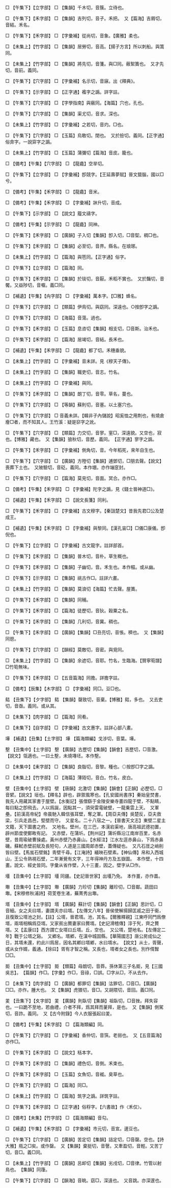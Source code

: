 <!-- { "loadSidebar": true } -->
□	【午集下】【立字部】	□	【集韻】千木切，音簇。立待也。

□	【午集下】【禾字部】	□	【集韻】吉列切，音孑。禾把。　又【篇海】吉屑切，音結。禾名。

□	【午集下】【禾字部】	□	【字彙補】從尚切，音象。【廣雅】柔也。

□	【未集上】【竹字部】	□	【集韻】居勞切，音高。【揚子方言】所以刺船。與篙同。

□	【未集上】【竹字部】	□	【集韻】將先切，音箋。與□同。蔽絮簀也。　又才先切，音前。義同。

□	【午集下】【穴字部】	□	【字彙補】名示切，音寐。出《釋典》。

□	【午集下】【示字部】	□	【正字通】襤字之譌。詳字註。

□	【午集下】【穴字部】	□	【字學指南】與竅同。【海篇】穴也，孔也。

□	【午集下】【穴字部】	□	【集韻】渠尤切，音求。深也。

□	【未集上】【竹字部】	□	【字彙補】之若切，音灼。□也。

□	【午集下】【穴字部】	□	【玉篇】烏敢切。閉也。　又於撿切。義同。【正字通】俗弇字。一說穽字之譌。

□	【未集上】【竹字部】	□	【玉篇】蒲彌切【篇海】音皮。籠也。

□	【備考】【午集】【穴字部】	□	【龍龕】空旱切。

□	【午集下】【立字部】	□	【字彙補】卽競字。【王延壽夢賦】晉文盬腦，國以□兮。

□	【備考】【午集】【禾字部】	□	【龍龕】音米。

□	【備考】【午集】【禾字部】	□	【字彙補】牀升切，音成。

□	【午集下】【示字部】	□	【說文】籀文禱字。

□	【備考】【午集】【示字部】	□	【龍龕】同神。

□	【午集下】【禾字部】	□	【廣韻】子入切【集韻】卽入切，□音堲。稠□也。

□	【午集下】【禾字部】	□	【集韻】必至切，音界。縣名。在琅琊。

□	【未集上】【竹字部】	□	【篇海】與竾同。【正字通】俗字。

□	【午集下】【立字部】	□	【篇海】同。

□	【午集下】【禾字部】	□	【集韻】於琰切，音厭。禾稻不實也。　又於豔切，音饜。又益陟切，音嚈。義□同。

□	【補遺】【午集】【禸字部】	□	【字彙補】萬本字。【□雅】蜂名。

□	【午集下】【穴字部】	□	【類篇】伊鳥切。與窈同。深遠也。○按卽字之譌。

□	【午集下】【穴字部】	□	【海篇】音蕩。過也。

□	【午集下】【禾字部】	□	【玉篇】息咨切【集韻】相支切，□音斯。治禾也。

□	【午集下】【禾字部】	□	【篇海】居竭切，音結。長禾也。

□	【補遺】【午集】【禾字部】	□	【龍龕】都了切。禾穗垂貌。

□	【未集上】【竹字部】	□	【字彙補】音未詳。見《穆天子傳》。

□	【未集上】【竹字部】	□	【集韻】職吏切，音志。竹名。

□	【未集上】【竹字部】	□	【字彙補】與同。

□	【午集下】【禾字部】	□	【集韻】朗丁切，音零。草名，蔓也。

□	【午集下】【穴字部】	□	【等韻】蘇則切，音塞。以土塞穴也。

□	【午集下】【穴字部】	□	音義未詳。【韓非子內儲說】昭奚恤之用荆也，有燒倉廥□者，而不知其人。王竹溪：疑是窌字之訛。

□	【午集下】【穴字部】	□	【類篇】力交切，音寥。窐□，深遠貌。又空也，寂也。【博雅】藏也。　又【集韻】狼秋切，音歷。義同。　【正字通】寥字之譌。

□	【午集下】【禾字部】	□	【字彙補】側角切，音。今年稻死，來年自生也。

□	【午集下】【穴字部】	□	【廣韻】方隥切【集韻】逋鄧切，□朋去聲。【說文】喪葬下土也。　又陂驗切，音砭。義同。本作堋。亦作塴窆封。

□	【午集下】【穴字部】	□	【篇海】莫見切，音面。冥合。亦作□。

□	【備考】【午集】【禾字部】	□	【字彙補】陀字之譌，見《錢士晉神道□》。

□	【補遺】【午集】【禾字部】	□	【說文長箋】同利。

□	【午集下】【禾字部】	□	【字彙補】古文穆字。【秦詛楚文】昔我先君□公及楚成王。

□	【補遺】【午集】【禾字部】	□	【字彙補】與黎同。【漢孔宙□】□儀□康儀。卽倪也。

□	【午集下】【立字部】	□	【字彙補】古文龍字。註詳部首。

□	【午集下】【禾字部】	□	【集韻】普木切，音朴。草生穊也。

□	【午集下】【禾字部】	□	【集韻】子幽切，音。禾生也。本作稵。或从幽。

□	【午集下】【示字部】	□	【集韻】祧古作□。註詳六畫。

□	【未集上】【竹字部】	□	【集韻】莫浪切【海篇】忙去聲。屋簀。

□	【午集下】【禾字部】	□	【集韻】同秿。

□	【午集下】【禾字部】	□	【篇海】徒歷切，音狄。穀粟之名。

□	【午集下】【禾字部】	□	【集韻】几利切，音冀。稠也。

□	【午集下】【禾字部】	□	【廣韻】【集韻】□丑亮切，音悵。穧也。　又【集韻】同鬯。

□	【午集下】【穴字部】	□	【韻經】莫敵切，音密。與覓同。

□	【未集上】【竹字部】	□	【集韻】余遮切，音耶。竹名，生臨海。【贊寧筍譜】□竹筍無味。

□	【午集下】【禾字部】	□	【五音篇海】同擔。詳擔字註。

□	【備考】【辰集】【木字部】	□	【字彙補】同□。豆□也。

夡	【丑集下】【夕字部】	夡	【集韻】罄致切，音棄。【博雅】夡，多也。　又去吏切，音亟。義同。或从其。

□	【未集下】【肉字部】	□	【篇海】同肴。

□	【未集下】【自字部】	□	【字彙補】古文惠字。註詳心部八畫。

墷	【補遺】【丑集】【土字部】	墷	【篇海類編】戈涉切，音葉。墷。

墼	【丑集中】【土字部】	墼	【廣韻】古歷切【集韻】【韻會】吉歷切，□音激。【說文】瓴適也。一曰土墼，未燒塼坯。本作墼。

□	【未集中】【耒字部】	□	【集韻】良脂切，音黎。種也。◎按卽□字之譌。

□	【未集上】【竹字部】	□	【海篇】薄陌切，音白。竹名，皮白。

壁	【丑集中】【土字部】	壁	【唐韻】北激切【集韻】【韻會】【正韻】必歷切，□音繴。【說文】垣也。【釋名】辟也，辟禦風寒也。【孔安國尚書序】秦始皇焚書，我先人用藏其家書于屋壁。【水衡記】張僧繇于金陵安樂寺畫四龍于壁，不點睛，每曰點之卽飛去。人以爲誕，因點其一，須臾雷電破壁，一龍乗雲上天。　又軍壘。【前漢高帝紀】帝晨馳入韓信張耳壁，奪之軍。【周亞夫傳】吳楚反，亞夫救梁，引兵走昌邑，堅壁而守。　又星名。二十八宿之一。【晉書天文志】東壁二星主文籍，天下圖書之府。　又地名。壁州，在三巴，本漢宕渠地，唐高祖武德初置，辟州節度使鄭畋有記。　又赤壁，在蒲圻。【荆州記】蒲圻縣沿江南岸百里，名赤壁，昔周瑜破曹操處。黃州赤壁乃赤鼻山。【水經注】江水左逕赤鼻山，下爲赤鼻磯。蘇軾赤壁前賦及長短句，人道是三國周郞赤壁，蓋傳疑也。　又凡石厓之峭削皆曰壁。【馬岌石壁銘】靑壁千尋。【江淹詩】緬映石壁素。【神仙傳】帛和入西城山，王公令熟視石壁，二年漸覺有文字，三年得神丹方及五嶽圖。　本作壁，十四畫。說文、經史皆同。字彙从省作壁，入十三畫，因之。壁字从□作。

壃	【丑集中】【土字部】	壃	同疆。【史記晉世家】出壃乃免。　本作畺，亦作畕。

壣	【丑集中】【土字部】	壣	【廣韻】力珍切【集韻】離珍切，□音鄰。蔬田曰壣。【宋穆修秋浦詩】荷芰卷生渚，蕪菁秀出壣。

壻	【丑集中】【士字部】	壻	【廣韻】蘇計切【集韻】【韻會】【正韻】思計切，□音細。女之夫曰壻，妻謂夫亦曰壻。【左傳文八年】晉侯使解揚歸匡戚之田于衞，且復致公壻池之封。【註】公壻，晉君壻。池，其名。【爾雅釋親】江東呼同門爲僚壻，兩壻相稱爲亞壻。又家貧出贅妻家曰贅壻。【史記滑稽傳】淳于髠，齊之贅壻。又【孟康曰】西方謂亡女壻曰丘壻。丘，空也。　又公壻，楚地名。【左傳定二年】戰于公壻之谿。　又鄕名。壻鄕，在漢中城固縣。【華陽國志】唐公房成仙之日，其壻未還，約此川爲居，因名其鄕曰壻鄕，水曰壻水。　【說文】从士，胥聲，或从女作婿，義通。【徐曰】胥有才智之稱。又長也，壻者女之長也。別作偦聟□□。

壾	【丑集中】【士字部】	壾	【類篇】母朗切，音莽。孫休第三子名壾，見【三國吳志】。　【篇韻】作□。【字彙】作□，音祿，□誤。□字从□，不从去作。

□	【未集下】【肉字部】	□	【廣韻】都罪切【集韻】沽罪切，□音□。【廣韻】□□。亦作。腫大也。　又【集韻】虎猥切，音□。又胡隈切，音回。義□同。

夎	【丑集下】【夊字部】	夎	【廣韻】則臥切【集韻】祖臥切，□音挫。拜失容也。一曰跪不至地，若曲禮，介者不拜，爲其拜而蓌拜，是也。　又【集韻】側駕切，音詐。義同。　又【古今附錄】今人衣服張起曰夎。

□	【備考】【午集】【禾字部】	□	【篇海類編】同。

□	【午集下】【穴字部】	□	【字彙補】香仲切，音篊。老弱也。　又【五音篇海】亦作□。

□	【午集下】【禾字部】	□	【說文】秳本字。

□	【午集下】【禾字部】	□	【集韻】禮色切，音側。禾束也。

□	【午集下】【禾字部】	□	【玉篇】女魚切，音袽。臭草也。

□	【午集下】【穴字部】	□	【篇海】同□。

□	【未集上】【竹字部】	□	【篇海】筑字之譌。詳筑字註。

□	【午集下】【禾字部】	□	【正字通】俗稃字。【六書故】作〈禾仅〉。

□	【備考】【未集】【竹字部】	□	【篇海類編】音勾。

□	【補遺】【午集】【禾字部】	□	【字彙補】市元切，音宣。邊豆也。

□	【午集下】【穴字部】	□	【廣韻】苦定切【集韻】詰定切，□音罄。空也。【詩大雅】瓶之□矣。或作罄。　又【集韻】棄挺切，音謦。又牽盈切，音輕。又苦丁切，音□。義□同。

□	【未集上】【竹字部】	□	【廣韻】呂卹切【集韻】劣戌切，□音律。竹管以射鳥也。　【集韻】同箻。

□	【午集下】【穴字部】	□	【韻海】音眺。窈□，深遠也。　又音跳。亦深邃也。

